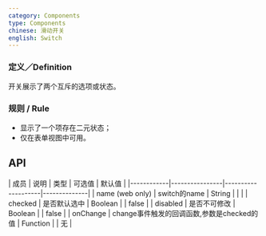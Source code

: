 ```yaml
---
category: Components
type: Components
chinese: 滑动开关
english: Switch
---
```



### 定义／Definition
开关展示了两个互斥的选项或状态。

### 规则 / Rule
- 显示了一个项存在二元状态；
- 仅在表单视图中可用。


## API

| 成员        | 说明           | 类型     |     可选值        | 默认值       |
|------------|----------------|--------------------|--------------|
| name (web only)      | switch的name    | String       |    |     |
| checked    | 是否默认选中    | Boolean      |     |   false  |
| disabled   | 是否不可修改    | Boolean      |     |   false  |
| onChange   | change事件触发的回调函数,参数是checked的值 | Function |  |  无  |
